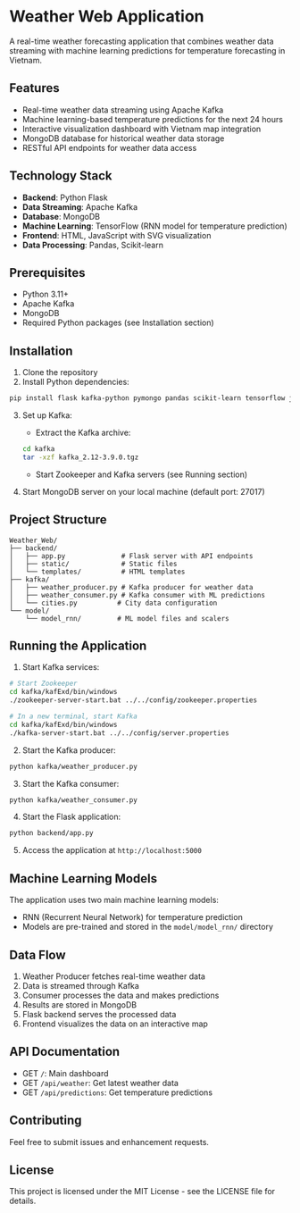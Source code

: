 # Weather Web Application

A real-time weather forecasting application that combines weather data streaming with machine learning predictions for temperature forecasting in Vietnam.

## Features

- Real-time weather data streaming using Apache Kafka
- Machine learning-based temperature predictions for the next 24 hours
- Interactive visualization dashboard with Vietnam map integration
- MongoDB database for historical weather data storage
- RESTful API endpoints for weather data access

## Technology Stack

- **Backend**: Python Flask
- **Data Streaming**: Apache Kafka
- **Database**: MongoDB
- **Machine Learning**: TensorFlow (RNN model for temperature prediction)
- **Frontend**: HTML, JavaScript with SVG visualization
- **Data Processing**: Pandas, Scikit-learn

## Prerequisites

- Python 3.11+
- Apache Kafka
- MongoDB
- Required Python packages (see Installation section)

## Installation

1. Clone the repository
2. Install Python dependencies:
```bash
pip install flask kafka-python pymongo pandas scikit-learn tensorflow joblib
```

3. Set up Kafka:
   - Extract the Kafka archive:
   ```bash
   cd kafka
   tar -xzf kafka_2.12-3.9.0.tgz
   ```
   - Start Zookeeper and Kafka servers (see Running section)

4. Start MongoDB server on your local machine (default port: 27017)

## Project Structure

```
Weather_Web/
├── backend/
│   ├── app.py              # Flask server with API endpoints
│   ├── static/             # Static files
│   └── templates/          # HTML templates
├── kafka/
│   ├── weather_producer.py # Kafka producer for weather data
│   ├── weather_consumer.py # Kafka consumer with ML predictions
│   └── cities.py          # City data configuration
└── model/
    └── model_rnn/         # ML model files and scalers
```

## Running the Application

1. Start Kafka services:
```bash
# Start Zookeeper
cd kafka/kafExd/bin/windows
./zookeeper-server-start.bat ../../config/zookeeper.properties

# In a new terminal, start Kafka
cd kafka/kafExd/bin/windows
./kafka-server-start.bat ../../config/server.properties
```

2. Start the Kafka producer:
```bash
python kafka/weather_producer.py
```

3. Start the Kafka consumer:
```bash
python kafka/weather_consumer.py
```

4. Start the Flask application:
```bash
python backend/app.py
```

5. Access the application at `http://localhost:5000`

## Machine Learning Models

The application uses two main machine learning models:
- RNN (Recurrent Neural Network) for temperature prediction
- Models are pre-trained and stored in the `model/model_rnn/` directory

## Data Flow

1. Weather Producer fetches real-time weather data
2. Data is streamed through Kafka
3. Consumer processes the data and makes predictions
4. Results are stored in MongoDB
5. Flask backend serves the processed data
6. Frontend visualizes the data on an interactive map

## API Documentation

- GET `/`: Main dashboard
- GET `/api/weather`: Get latest weather data
- GET `/api/predictions`: Get temperature predictions

## Contributing

Feel free to submit issues and enhancement requests.

## License

This project is licensed under the MIT License - see the LICENSE file for details.
